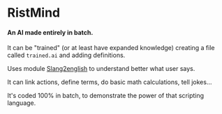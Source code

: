 # RistMind
#### An AI made entirely in batch.  
It can be "trained" (or at least have expanded knowledge) creating a file called `trained.ai` and adding definitions.

Uses module [Slang2english](https://github.com/anic17/slang2english) to understand better what user says.

It can link actions, define terms, do basic math calculations, tell jokes...

It's coded 100% in batch, to demonstrate the power of that scripting language.
